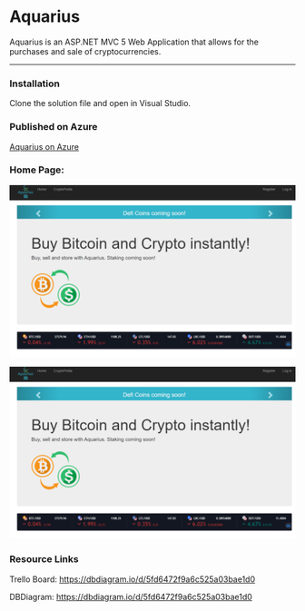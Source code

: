 # Aquarius

Aquarius is an ASP.NET MVC 5 Web Application that allows for the purchases and sale of cryptocurrencies.

------

### Installation

Clone the solution file and open in Visual Studio.



### Published on Azure

[Aquarius on Azure](https://aquariuswebmvc.azurewebsites.net/)

### Home Page:

![Home Page](/Aquarius.WebMVC/Content/Images/Screenshot.png)

![alt text][logo]

[logo]: https://github.com/ChristopherHunt822/Aquarius/blob/master/Aquarius.WebMVC/Content/Images/Screenshot.png "Home page"

### Resource Links

Trello Board:
https://dbdiagram.io/d/5fd6472f9a6c525a03bae1d0

DBDiagram:
https://dbdiagram.io/d/5fd6472f9a6c525a03bae1d0







